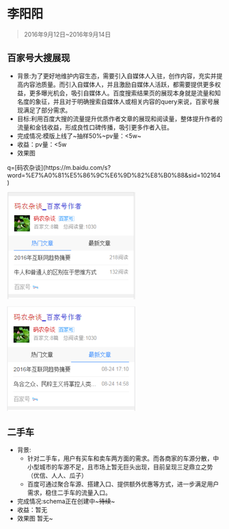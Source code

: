 # 李阳阳

> 2016年9月12日~2016年9月14日

## 百家号大搜展现

* 背景:为了更好地维护内容生态，需要引入自媒体人入驻，创作内容，充实并提高内容池质量。而引入自媒体人，并且激励自媒体人活跃，都需要提供更多权益，更多曝光机会，吸引自媒体人。百度搜索结果页的展现本身就是流量和知名度的象征，并且对于明确搜索自媒体人或相关内容的query来说，百家号展现满足了部分需求。
* 目标:利用百度大搜的流量提升优质作者文章的展现和阅读量，整体提升作者的流量和金钱收益，形成良性口碑传播，吸引更多作者入驻。
* 完成情况:模版上线了~抽样50%~pv量：<5w~
* 收益：pv量：<5w
* 效果图
<p>q=[码农杂谈](https://m.baidu.com/s?word=%E7%A0%81%E5%86%9C%E6%9D%82%E8%B0%88&sid=102164)</p>
<p>
<img src="img/v_liyangyang01/bai1.png" width='300'>
</p>
<p>
<img src="img/v_liyangyang01/bai2.png" width='300'>
</p>

## 二手车

* 背景:
	* 针对二手车，用户有买车和卖车两方面的需求。而各商家的车源分散，中小型城市的车源不足，且市场上暂无巨头出现，目前呈现三足鼎立之势（优信、人人、瓜子）
	* 百度可通过聚合车源、搭建入口、提供额外优惠等方式，进一步满足用户需求，稳住二手车的流量入口。
* 完成情况:schema正在创建中~~~待续~~~
* 收益：暂无
* 效果图
暂无~
